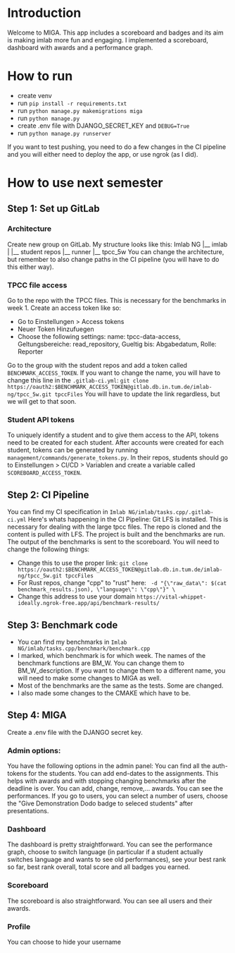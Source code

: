 # Introduction
Welcome to MIGA.
This app includes a scoreboard and badges and its aim is making imlab more fun and engaging.
I implemented a scoreboard, dashboard with awards and a performance graph. 
# How to run
- create venv
- run `pip install -r requirements.txt`
- run `python manage.py makemigrations miga`
- run `python manage.py`
- create .env file with DJANGO_SECRET_KEY and `DEBUG=True`
- run `python manage.py runserver`

If you want to test pushing, you need to do a few changes in the CI pipeline and you will either need to deploy the app, or use ngrok (as I did).

# How to use next semester
## Step 1: Set up GitLab
### Architecture
Create new group on GitLab.
My structure looks like this: 
    Imlab NG
     |__ imlab
     |    |__ student repos
     |__ runner
     |__ tpcc_5w
You can change the architecture, but remember to also change paths in the CI pipeline (you will have to do this either way).
### TPCC file access
Go to the repo with the TPCC files. This is necessary for the benchmarks in week 1. Create an access token like so: 
- Go to Einstellungen > Access tokens
- Neuer Token Hinzufuegen
- Choose the following settings: name: tpcc-data-access, Geltungsbereiche: read_repository, Gueltig bis: Abgabedatum, Rolle: Reporter

Go to the group with the student repos and add a token called `BENCHMARK_ACCESS_TOKEN`. 
If you want to change the name, you will have to change this line in the `.gitlab-ci.yml`: 
`git clone https://oauth2:$BENCHMARK_ACCESS_TOKEN@gitlab.db.in.tum.de/imlab-ng/tpcc_5w.git tpccFiles`
You will have to update the link regardless, but we will get to that soon. 
### Student API tokens
To uniquely identify a student and to give them access to the API, tokens need to be created for each student. 
After accounts were created for each student, tokens can be generated by running `management/commands/generate_tokens.py`.
In their repos, students should go to Einstellungen > CI/CD > Variablen and create a variable called `SCOREBOARD_ACCESS_TOKEN`.

## Step 2: CI Pipeline
You can find my CI specification in `Imlab NG/imlab/tasks.cpp/.gitlab-ci.yml` 
Here's whats happening in the CI Pipeline: 
Git LFS is installed. This is necessary for dealing with the large tpcc files. The repo is cloned and the content is pulled with LFS. 
The project is built and the benchmarks are run. The output of the benchmarks is sent to the scoreboard.
You will need to change the following things: 
- Change this to use the proper link: `git clone https://oauth2:$BENCHMARK_ACCESS_TOKEN@gitlab.db.in.tum.de/imlab-ng/tpcc_5w.git tpccFiles`
- For Rust repos, change "cpp" to "rust" here: ` -d "{\"raw_data\": $(cat benchmark_results.json), \"language\": \"cpp\"}" \`
- Change this address to use your domain `https://vital-whippet-ideally.ngrok-free.app/api/benchmark-results/`

## Step 3: Benchmark code
- You can find my benchmarks in `Imlab NG/imlab/tasks.cpp/benchmark/benchmark.cpp` 
- I marked, which benchmark is for which week. The names of the benchmark functions are BM_W<number>. You can change them to BM_W<number>_description. If you want to change them to a different name, you will need to make some changes to MIGA as well. 
- Most of the benchmarks are the same as the tests. Some are changed. 
- I also made some changes to the CMAKE which have to be.

## Step 4: MIGA
Create a .env file with the DJANGO secret key. 
### Admin options: 
You have the following options in the admin panel: 
You can find all the auth-tokens for the students.
You can add end-dates to the assignments. This helps with awards and with stopping changing benchmarks after the deadline is over. 
You can add, change, remove,... awards. 
You can see the performances. 
If you go to users, you can select a number of users, choose the "Give Demonstration Dodo badge to seleced students" after presentations. 

### Dashboard
The dashboard is pretty straightforward. You can see the performance graph, choose to switch language (in particular if a student actually switches language and wants to see old performances), see your best rank so far, best rank overall, total score and all badges you earned. 
### Scoreboard
The scoreboard is also straightforward. You can see all users and their awards. 
### Profile
You can choose to hide your username


